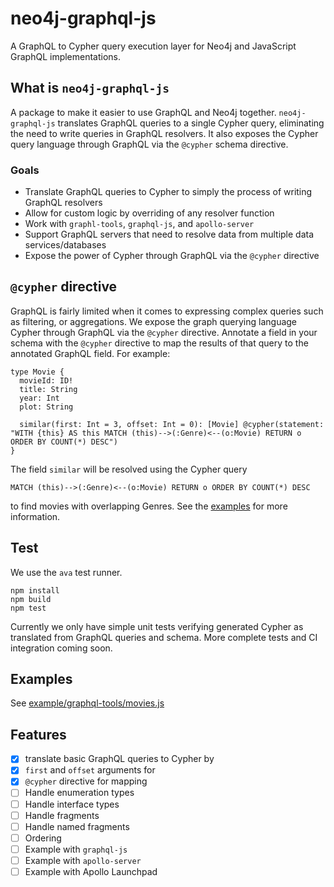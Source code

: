# neo4j-graphql-js

A GraphQL to Cypher query execution layer for Neo4j and JavaScript GraphQL implementations.

## What is `neo4j-graphql-js`

A package to make it easier to use GraphQL and Neo4j together. `neo4j-graphql-js` translates GraphQL queries to a single Cypher query, eliminating the need to write queries in GraphQL resolvers. It also exposes the Cypher query language through GraphQL via the `@cypher` schema directive.

### Goals

* Translate GraphQL queries to Cypher to simply the process of writing GraphQL resolvers
* Allow for custom logic by overriding of any resolver function
* Work with `graphl-tools`, `graphql-js`, and `apollo-server`
* Support GraphQL servers that need to resolve data from multiple data services/databases
* Expose the power of Cypher through GraphQL via the `@cypher` directive

## `@cypher` directive

GraphQL is fairly limited when it comes to expressing complex queries such as filtering, or aggregations. We expose the graph querying language Cypher through GraphQL via the `@cypher` directive. Annotate a field in your schema with the `@cypher` directive to map the results of that query to the annotated GraphQL field. For example:

~~~
type Movie {
  movieId: ID!
  title: String
  year: Int
  plot: String

  similar(first: Int = 3, offset: Int = 0): [Movie] @cypher(statement: "WITH {this} AS this MATCH (this)-->(:Genre)<--(o:Movie) RETURN o ORDER BY COUNT(*) DESC")
}
~~~

The field `similar` will be resolved using the Cypher query

~~~
MATCH (this)-->(:Genre)<--(o:Movie) RETURN o ORDER BY COUNT(*) DESC
~~~

to find movies with overlapping Genres. See the [examples](example/graphql-tools/movies.js) for more information.

## Test

We use the `ava` test runner.

~~~
npm install
npm build
npm test
~~~

Currently we only have simple unit tests verifying generated Cypher as translated from GraphQL queries and schema. More complete tests and CI integration coming soon.

## Examples

See [example/graphql-tools/movies.js](example/graphql-tools/movies.js)

## Features

- [x] translate basic GraphQL queries to Cypher by
- [x] `first` and `offset` arguments for
- [x] `@cypher` directive for mapping
- [ ] Handle enumeration types
- [ ] Handle interface types
- [ ] Handle fragments
- [ ] Handle named fragments
- [ ] Ordering
- [ ] Example with `graphql-js`
- [ ] Example with `apollo-server`
- [ ] Example with Apollo Launchpad